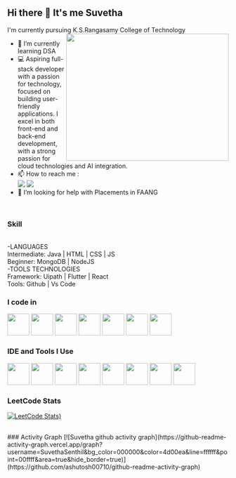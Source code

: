 ## Hi there 👋 It's me Suvetha

I'm currently pursuing K.S.Rangasamy College of Technology
<img align="right" width="370" height="290" src="https://i.pinimg.com/originals/47/f0/34/47f0342cec72b800463bf003eac1257e.gif">                                              
- 🌱 I’m currently learning DSA
- 💻 Aspiring full-stack developer with a passion for technology, focused on building user-friendly applications. I excel in both front-end and back-end development, with a strong passion for cloud technologies and AI integration.
- 📫 How to reach me :
<br />  [<img src="https://img.shields.io/badge/LinkedIn-0077B5?style=for-the-badge&logo=linkedin&logoColor=white" />](https://www.linkedin.com/in/suvetha0005)
 [<img src="https://img.shields.io/badge/Gmail-D14836?style=for-the-badge&logo=gmail&logoColor=white" />](https://www.linkedin.com/in/suvetha0005)
- 🤔 I’m looking for help with Placements in FAANG

<br>

### Skill
<br>
-LANGUAGES
<br>Intermediate: Java | HTML | CSS | JS
<br>Beginner: MongoDB | NodeJS <br>
-TOOLS TECHNOLOGIES
<br>Framework: Uipath | Flutter | React
<br>Tools: Github | Vs Code

<br>

### I code in
<img height="50" width="50" src="https://img.icons8.com/color/48/000000/python.png" /> 
<img height="50" width="50" src="https://img.icons8.com/color/48/000000/c-programming.png" />
<img height="50" width="50" src="https://img.icons8.com/color/48/000000/java-coffee-cup-logo.png" />
<img height="50" width="50" src="https://img.icons8.com/color/48/000000/html-5.png" /> 
<img height="50" width="50" src="https://img.icons8.com/color/48/000000/css3.png" />  
<img height="50" width="50" src="https://img.icons8.com/color/48/000000/javascript.png"/> 
<img height="50" width="50" src="https://img.icons8.com/color/48/000000/mysql-logo.png"/>

<br>

### IDE and Tools I Use
<img height="50" width="50" src="https://img.icons8.com/color/48/000000/visual-studio-code-2019.png"/> 
<img height="50" width="50" src="https://img.icons8.com/color/50/000000/git.png"/> 
<img height="50" src="https://img.icons8.com/officel/480/null/java-eclipse.png"/> 
<img height="50" src="https://img.icons8.com/color/480/null/notion--v1.png" /> 
<img height="50" width="50" src="https://img.icons8.com/doodle/48/000000/adobe-photoshop.png"/> 
<img height="50" width="50" src="https://img.icons8.com/color/48/000000/figma--v1.png"/> 
<img height="50" src="https://img.shields.io/badge/Netlify-00C7B7?style=for-the-badge&logo=netlify&logoColor=white"/> 
<img height="50" src="https://img.shields.io/badge/Adobe%20XD-FF61F6?style=for-the-badge&logo=Adobe%20XD&logoColor=white"/>

<br>

### LeetCode Stats
[![LeetCode Stats](https://leetcard.jacoblin.cool/SuvethaSenthilkumar?theme=dark&font=Marcellus&ext=contest))](https://leetcode.com/hareeshprogrammer)

<br>
### Activity Graph
[![Suvetha github activity graph](https://github-readme-activity-graph.vercel.app/graph?username=SuvethaSenthil&bg_color=000000&color=4d00ea&line=ffffff&point=00ffff&area=true&hide_border=true)](https://github.com/ashutosh00710/github-readme-activity-graph)

